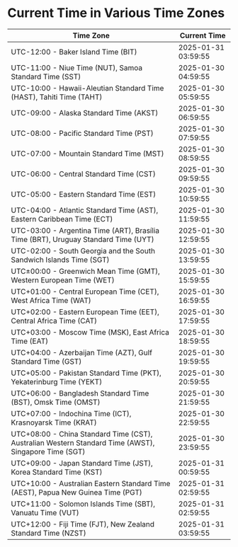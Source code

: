 # Current Time in Various Time Zones

| Time Zone | Current Time |
|-----------|--------------|
| UTC-12:00 - Baker Island Time (BIT) | 2025-01-31 03:59:55 |
| UTC-11:00 - Niue Time (NUT), Samoa Standard Time (SST) | 2025-01-30 04:59:55 |
| UTC-10:00 - Hawaii-Aleutian Standard Time (HAST), Tahiti Time (TAHT) | 2025-01-30 05:59:55 |
| UTC-09:00 - Alaska Standard Time (AKST) | 2025-01-30 06:59:55 |
| UTC-08:00 - Pacific Standard Time (PST) | 2025-01-30 07:59:55 |
| UTC-07:00 - Mountain Standard Time (MST) | 2025-01-30 08:59:55 |
| UTC-06:00 - Central Standard Time (CST) | 2025-01-30 09:59:55 |
| UTC-05:00 - Eastern Standard Time (EST) | 2025-01-30 10:59:55 |
| UTC-04:00 - Atlantic Standard Time (AST), Eastern Caribbean Time (ECT) | 2025-01-30 11:59:55 |
| UTC-03:00 - Argentina Time (ART), Brasília Time (BRT), Uruguay Standard Time (UYT) | 2025-01-30 12:59:55 |
| UTC-02:00 - South Georgia and the South Sandwich Islands Time (SGT) | 2025-01-30 13:59:55 |
| UTC±00:00 - Greenwich Mean Time (GMT), Western European Time (WET) | 2025-01-30 15:59:55 |
| UTC+01:00 - Central European Time (CET), West Africa Time (WAT) | 2025-01-30 16:59:55 |
| UTC+02:00 - Eastern European Time (EET), Central Africa Time (CAT) | 2025-01-30 17:59:55 |
| UTC+03:00 - Moscow Time (MSK), East Africa Time (EAT) | 2025-01-30 18:59:55 |
| UTC+04:00 - Azerbaijan Time (AZT), Gulf Standard Time (GST) | 2025-01-30 19:59:55 |
| UTC+05:00 - Pakistan Standard Time (PKT), Yekaterinburg Time (YEKT) | 2025-01-30 20:59:55 |
| UTC+06:00 - Bangladesh Standard Time (BST), Omsk Time (OMST) | 2025-01-30 21:59:55 |
| UTC+07:00 - Indochina Time (ICT), Krasnoyarsk Time (KRAT) | 2025-01-30 22:59:55 |
| UTC+08:00 - China Standard Time (CST), Australian Western Standard Time (AWST), Singapore Time (SGT) | 2025-01-30 23:59:55 |
| UTC+09:00 - Japan Standard Time (JST), Korea Standard Time (KST) | 2025-01-31 00:59:55 |
| UTC+10:00 - Australian Eastern Standard Time (AEST), Papua New Guinea Time (PGT) | 2025-01-31 02:59:55 |
| UTC+11:00 - Solomon Islands Time (SBT), Vanuatu Time (VUT) | 2025-01-31 02:59:55 |
| UTC+12:00 - Fiji Time (FJT), New Zealand Standard Time (NZST) | 2025-01-31 03:59:55 |
